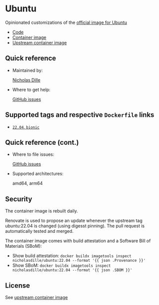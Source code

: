 # Ubuntu

Opinionated customizations of the [official image for Ubuntu](https://hub.docker.com/_/ubuntu)

- [Code](https://github.com/nicholasdille/images/tree/main/ubuntu/22.04)
- [Container image](https://hub.docker.com/r/nicholasdille/ubuntu)
- [Upstream container image](https://hub.docker.com/_/ubuntu)

## Quick reference

- Maintained by:

    [Nicholas Dille](https://github.com/nicholasdille)

- Where to get help:

    [GitHub issues](https://github.com/nicholasdille/images/issues)

## Supported tags and respective `Dockerfile` links

- [`22.04`, `bionic`](https://github.com/nicholasdille/images/blob/main/ubuntu-22.04/Dockerfile)

## Quick reference (cont.)

- Where to file issues:

    [GitHub issues](https://github.com/nicholasdille/images/issues)

- Supported architectures:

    amd64, arm64

## Security

The container image is rebuilt daily.

Renovate is used to propose an update whenever the upstream tag ubuntu:22.04 is changed (using digesst pinning). The pull request is automatically tested and merged.

The container image comes with build attestation and a Software Bill of Materials (SBoM):

- Show build attestation: `docker buildx imagetools inspect nicholasdille/ubuntu:22.04 --format '{{ json .Provenance }}'`
- Show SBoM: `docker buildx imagetools inspect nicholasdille/ubuntu:22.04 --format '{{ json .SBOM }}'`

## License

See [upstream container image](https://hub.docker.com/_/ubuntu)